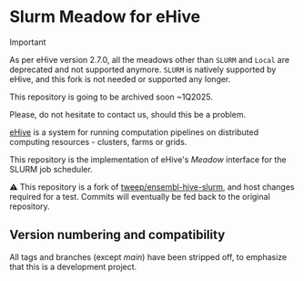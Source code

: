 
Slurm Meadow for eHive
======================

> [!IMPORTANT]  
> As per eHive version 2.7.0, all the meadows other than `SLURM` and `Local` are deprecated and not supported anymore.
> `SLURM` is natively supported by eHive, and this fork is not needed or supported any longer.
> 
> This repository is going to be archived soon ~1Q2025.
>
> Please, do not hesitate to contact us, should this be a problem.

[eHive](https://github.com/Ensembl/ensembl-hive) is a system for running computation pipelines on distributed computing resources - clusters, farms or grids.

This repository is the implementation of eHive's _Meadow_ interface for the SLURM job scheduler.

:warning: This repository is a fork of [tweep/ensembl-hive-slurm](https://github.com/tweep/ensembl-hive-slurm), and host changes required for a test.
Commits will eventually be fed back to the original repository.

Version numbering and compatibility
-----------------------------------

All tags and branches (except _main_) have been stripped off, to
emphasize that this is a development project.
